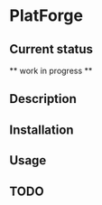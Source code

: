 # PlatForge

## Current status
** work in progress **

## Description

## Installation

## Usage

## TODO
